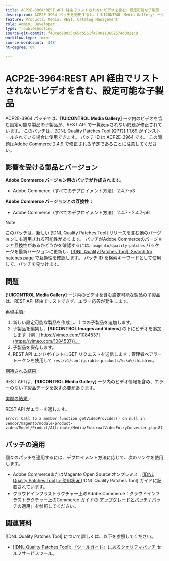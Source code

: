 ```yaml
---
title: ACP2E-3964:REST API 経由でリストされないビデオを含む、設定可能な子製品
description: ACP2E-3964 パッチを適用すると、[!UICONTROL Media Gallery] ージ内のビデオを含む設定可能な商品の子商品が、REST API で一覧表示されないAdobe Commerceの問題が修正されます。
feature: Products, Media, REST, Catalog Management
role: Admin, Developer
type: Troubleshooting
source-git-commit: f48ced28035c65db561f4700113652574d302ec9
workflow-type: tm+mt
source-wordcount: '348'
ht-degree: 0%

---
```



# ACP2E-3964:REST API 経由でリストされないビデオを含む、設定可能な子製品

ACP2E-3964 パッチでは、**[!UICONTROL Media Gallery]** ージ内のビデオを含む設定可能な製品の子製品が、REST API で一覧表示されない問題が修正されています。 このパッチは、[[!DNL Quality Patches Tool (QPT)]](/help/tools/quality-patches-tool/quality-patches-tool-to-self-serve-quality-patches.md) 1.1.69 がインストールされている場合に使用できます。 パッチ ID は ACP2E-3964 です。 この問題はAdobe Commerce 2.4.9 で修正される予定であることに注意してください。

## 影響を受ける製品とバージョン

**Adobe Commerce バージョン用のパッチが作成されます。**

* Adobe Commerce（すべてのデプロイメント方法） 2.4.7-p3

**Adobe Commerce バージョンとの互換性：**

* Adobe Commerce（すべてのデプロイメント方法） 2.4.7 - 2.4.7-p6

>[!NOTE]
>
>このパッチは、新しい [!DNL Quality Patches Tool] リリースを含む他のバージョンにも適用される可能性があります。 パッチがAdobe Commerceのバージョンと互換性があるかどうかを確認するには、`magento/quality-patches` パッケージを最新バージョンに更新し、[[!DNL Quality Patches Tool]: Search for patches page](https://experienceleague.adobe.com/tools/commerce-quality-patches/index.html) で互換性を確認します。 パッチ ID を検索キーワードとして使用して、パッチを見つけます。

## 問題

**[!UICONTROL Media Gallery]** ージ内のビデオを含む設定可能な製品の子製品は、REST API 経由でリストできず、エラー応答が発生します。

<u> 再現手順 </u>:

1. 新しい設定可能な製品を作成し、1 つの子製品を追加します。
1. 子製品を編集し、**[!UICONTROL Images and Videos]** の下にビデオを追加します（例：[https://vimeo.com/1084537](https://vimeo.com/1084537)）。
1. 子製品を保存します。
1. REST API エンドポイントにGET リクエストを送信します：管理者ベアラートークンを使用して `rest/v1/configurable-products/%sku%/children`。

<u> 期待される結果 </u>:

REST API は、**[!UICONTROL Media Gallery]** ージ内のビデオ情報を含め、エラーのない子製品データを返す必要があります。

<u> 実際の結果 </u>:

REST API がエラーを返します。

```
Error: Call to a member function getVideoProvider() on null in vendor/magento/module-product-video/Model/Product/Attribute/Media/ExternalVideoEntryConverter.php:87
```

## パッチの適用

個々のパッチを適用するには、デプロイメント方法に応じて、次のリンクを使用します。

* Adobe CommerceまたはMagento Open Source オンプレミス：[[!DNL Quality Patches Tool] > 使用状況 ](/help/tools/quality-patches-tool/usage.md) [!DNL Quality Patches Tool] ガイドに記載されています。
* クラウドインフラストラクチャー上のAdobe Commerce：クラウドインフラストラクチャー上のCommerce ガイドの [ アップグレードとパッチ ](https://experienceleague.adobe.com/docs/commerce-cloud-service/user-guide/develop/upgrade/apply-patches.html)/ パッチの適用」を参照してください。

## 関連資料

[!DNL Quality Patches Tool] について詳しくは、以下を参照してください。

* [[!DNL Quality Patches Tool]: 『ツールガイド』にあるクオリティパッチ ](/help/tools/quality-patches-tool/quality-patches-tool-to-self-serve-quality-patches.md) セルフサービスツール。
